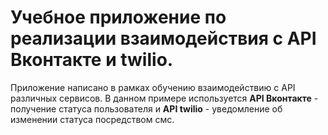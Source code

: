 # Учебное приложение по реализации взаимодействия с API Вконтакте и twilio.

Приложение написано в рамках обучению взаимодействию с API различных сервисов.
В данном примере используется **API Вконтакте** - получение статуса пользователя и **API twilio** - уведомление об изменении статуса посредством смс.
